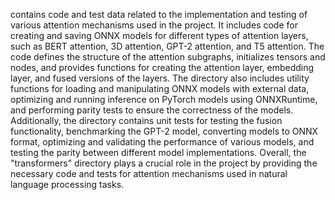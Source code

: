 contains code and test data related to the implementation and testing of various attention mechanisms used in the project. It includes code for creating and saving ONNX models for different types of attention layers, such as BERT attention, 3D attention, GPT-2 attention, and T5 attention. The code defines the structure of the attention subgraphs, initializes tensors and nodes, and provides functions for creating the attention layer, embedding layer, and fused versions of the layers. The directory also includes utility functions for loading and manipulating ONNX models with external data, optimizing and running inference on PyTorch models using ONNXRuntime, and performing parity tests to ensure the correctness of the models. Additionally, the directory contains unit tests for testing the fusion functionality, benchmarking the GPT-2 model, converting models to ONNX format, optimizing and validating the performance of various models, and testing the parity between different model implementations. Overall, the "transformers" directory plays a crucial role in the project by providing the necessary code and tests for attention mechanisms used in natural language processing tasks.